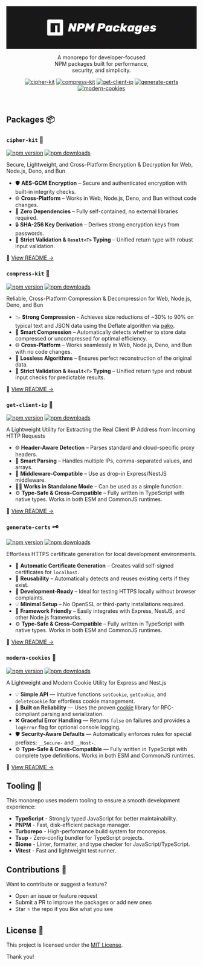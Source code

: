 <div align="center">
<img src="https://github.com/WolfieLeader/npm/blob/main/assets/repo-banner.svg" align="center" alt="banner" /><br/>

<p align="center">
  A monorepo for developer-focused <br/>
  NPM packages built for performance,<br/>
  security, and simplicity.
</p>

<p align="center"><a href="https://github.com/WolfieLeader/npm/blob/main/packages/cipher-kit/README.md"><img alt="cipher-kit" src="https://img.shields.io/badge/cipher--kit-791AFF?style=for-the-badge&logoColor=white"></a> <a href="https://github.com/WolfieLeader/npm/blob/main/packages/compress-kit/README.md"><img alt="compress-kit" src="https://img.shields.io/badge/compress--kit-14B814?style=for-the-badge&logoColor=white"></a> <a href="https://github.com/WolfieLeader/npm/blob/main/packages/get-client-ip/README.md"><img alt="get-client-ip" src="https://img.shields.io/badge/get--client--ip-FF453A?style=for-the-badge&logoColor=white"></a> <a href="https://github.com/WolfieLeader/npm/blob/main/packages/generate-certs/README.md"><img alt="generate-certs" src="https://img.shields.io/badge/generate--certs-FF9F1A?style=for-the-badge&logoColor=white"></a> <a href="https://github.com/WolfieLeader/npm/blob/main/packages/modern-cookies/README.md"><img alt="modern-cookies" src="https://img.shields.io/badge/modern--cookies-CF6317?style=for-the-badge&logoColor=white"></a></p><br/>

</div>

## Packages 📦

### `cipher-kit` 🔐

<a href="https://www.npmjs.com/package/cipher-kit" rel="nofollow"><img src="https://img.shields.io/npm/v/cipher-kit?color=0078D4" alt="npm version"></a>
<a href="https://www.npmjs.com/package/cipher-kit" rel="nofollow"><img src="https://img.shields.io/npm/dt/cipher-kit.svg?color=03C03C" alt="npm downloads"></a>

Secure, Lightweight, and Cross-Platform Encryption & Decryption for Web, Node.js, Deno, and Bun

- 🛡️ **AES-GCM Encryption** – Secure and authenticated encryption with built-in integrity checks.
- 🌐 **Cross-Platform** – Works in Web, Node.js, Deno, and Bun without code changes.
- 🚫 **Zero Dependencies** – Fully self-contained, no external libraries required.
- 🔒 **SHA-256 Key Derivation** – Derives strong encryption keys from passwords.
- 🧪 **Strict Validation & `Result<T>` Typing** – Unified return type with robust input validation.

📖 [View README →](./packages/cipher-kit/README.md)

### `compress-kit` 🔬

<a href="https://www.npmjs.com/package/compress-kit" rel="nofollow"><img src="https://img.shields.io/npm/v/compress-kit?color=0078D4" alt="npm version"></a>
<a href="https://www.npmjs.com/package/compress-kit" rel="nofollow"><img src="https://img.shields.io/npm/dt/compress-kit.svg?color=03C03C" alt="npm downloads"></a>

Reliable, Cross-Platform Compression & Decompression for Web, Node.js, Deno, and Bun

- 📉 **Strong Compression** – Achieves size reductions of ~30% to 90% on typical text and JSON data using the Deflate algorithm via [pako](https://www.npmjs.com/package/pako).
- 🧠 **Smart Compression** – Automatically detects whether to store data compressed or uncompressed for optimal efficiency.
- 🌐 **Cross-Platform** – Works seamlessly in Web, Node.js, Deno, and Bun with no code changes.
- 🔁 **Lossless Algorithms** – Ensures perfect reconstruction of the original data.
- 🧪 **Strict Validation & `Result<T>` Typing** – Unified return type and robust input checks for predictable results.

📖 [View README →](./packages/compress-kit/README.md)

### `get-client-ip` 📍

<a href="https://www.npmjs.com/package/get-client-ip" rel="nofollow"><img src="https://img.shields.io/npm/v/get-client-ip?color=0078D4" alt="npm version"></a> <a href="https://www.npmjs.com/package/get-client-ip" rel="nofollow"><img src="https://img.shields.io/npm/dt/get-client-ip.svg?color=03C03C" alt="npm downloads"></a>

A Lightweight Utility for Extracting the Real Client IP Address from Incoming HTTP Requests

- 🌐 **Header-Aware Detection** – Parses standard and cloud-specific proxy headers.
- 🧠 **Smart Parsing** – Handles multiple IPs, comma-separated values, and arrays.
- 🧩 **Middleware-Compatible** – Use as drop-in Express/NestJS middleware.
- 💪🏽 **Works in Standalone Mode** – Can be used as a simple function.
- ⚙️ **Type-Safe & Cross-Compatible** – Fully written in TypeScript with native types. Works in both ESM and CommonJS runtimes.

📖 [View README →](./packages/get-client-ip/README.md)

### `generate-certs` 🗝️

<a href="https://www.npmjs.com/package/generate-certs" rel="nofollow"><img src="https://img.shields.io/npm/v/generate-certs?color=0078D4" alt="npm version"></a>
<a href="https://www.npmjs.com/package/generate-certs" rel="nofollow"><img src="https://img.shields.io/npm/dt/generate-certs.svg?color=03C03C" alt="npm downloads"></a>

Effortless HTTPS certificate generation for local development environments.

- 🔐 **Automatic Certificate Generation** – Creates valid self-signed certificates for `localhost`.
- 🔁 **Reusability** – Automatically detects and reuses existing certs if they exist.
- 🧪 **Development-Ready** – Ideal for testing HTTPS locally without browser complaints.
- 💡 **Minimal Setup** – No OpenSSL or third-party installations required.
- 🧩 **Framework Friendly** – Easily integrates with Express, NestJS, and other Node.js frameworks.
- ⚙️ **Type-Safe & Cross-Compatible** – Fully written in TypeScript with native types. Works in both ESM and CommonJS runtimes.

📖 [View README →](./packages/generate-certs/README.md)

### `modern-cookies` 🍪

<a href="https://www.npmjs.com/package/modern-cookies" rel="nofollow"><img src="https://img.shields.io/npm/v/modern-cookies?color=0078D4" alt="npm version"></a>
<a href="https://www.npmjs.com/package/modern-cookies" rel="nofollow"><img src="https://img.shields.io/npm/dt/modern-cookies.svg?color=03C03C" alt="npm downloads"></a>

A Lightweight and Modern Cookie Utility for Express and Nest.js

- 💡 **Simple API** — Intuitive functions `setCookie`, `getCookie`, and `deleteCookie` for effortless cookie management.
- 🔨 **Built on Reliability** — Uses the proven [cookie](https://www.npmjs.com/package/cookie) library for RFC-compliant parsing and serialization.
- ❌ **Graceful Error Handling** — Returns `false` on failures and provides a `logError` flag for optional console logging.
- 🛡️ **Security-Aware Defaults** — Automatically enforces rules for special prefixes: `__Secure-` and `__Host-`.
- ⚙️ **Type-Safe & Cross-Compatible** — Fully written in TypeScript with complete type definitions. Works in both ESM and CommonJS runtimes.

📖 [View README →](./packages/modern-cookies/README.md)

## Tooling 🧰

This monorepo uses modern tooling to ensure a smooth development experience:

- **TypeScript** - Strongly typed JavaScript for better maintainability.
- **PNPM** - Fast, disk-efficient package manager.
- **Turborepo** - High-performance build system for monorepos.
- **Tsup** - Zero-config bundler for TypeScript projects.
- **Biome** - Linter, formatter, and type checker for JavaScript/TypeScript.
- **Vitest** - Fast and lightweight test runner.

## Contributions 🤝

Want to contribute or suggest a feature?

- Open an issue or feature request
- Submit a PR to improve the packages or add new ones
- Star ⭐ the repo if you like what you see

## License 📜

This project is licensed under the [MIT License](https://opensource.org/licenses/MIT).

Thank you!
